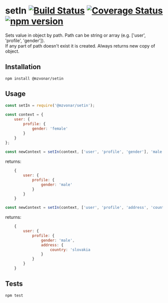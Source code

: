 setIn [![Build Status](https://travis-ci.org/mzvonar/setIn.svg?branch=master)](https://travis-ci.org/mzvonar/setIn) [![Coverage Status](https://coveralls.io/repos/github/mzvonar/setIn/badge.svg?branch=master)](https://coveralls.io/github/mzvonar/setIn?branch=master) [![npm version](https://badge.fury.io/js/%40mzvonar%2Fsetin.svg)](https://badge.fury.io/js/%40mzvonar%2Fsetin)
=========

Sets value in object by path. Path can be string or array (e.g. ['user', 'profile', 'gender']).  
If any part of path doesn't exist it is created. Always returns new copy of object.

## Installation

  `npm install @mzvonar/setin`

## Usage

```javascript
const setIn = require('@mzvonar/setin');
  
const context = {
    user: {
        profile: {
            gender: 'female'
        }
    }
};
  
const newContext = setIn(context, ['user', 'profile', 'gender'], 'male');
 ```
 
  returns:
```javascript  
    {
        user: {
            profile: {
                gender: 'male'
            }
        }
    }
``` 

```javascript  
const newContext = setIn(context, ['user', 'profile', 'address', 'country'], 'slovakia');
 ```
 
  returns:
```javascript  
    {
        user: {
            profile: {
                gender: 'male',
                address: {
                    country: 'slovakia
                }
            }
        }
    }
``` 

## Tests

  `npm test`